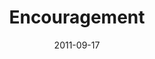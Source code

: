 ---
layout: message
category: message
series: "Everyday Friends"
title: "Encouragement"
date: 2011-09-17
audio-description: "Chuck Mingo talks about the power of encouragement in friendships."
audio: "http://www.crossroads.net/players/media/hq/everydayfriends02.mp3"
audio-title: "Encouragement"
audio-duration: "33&#58;44"
program-description: "Everyday Friends&#58; Encouragement Program"
program: "http://www.crossroads.net/players/media/hq/09_17-18_11Program.pdf"
program-title: "Encouragement"
video-description: "Chuck Mingo talks about the power of encouragement in friendships."
video-title: "Encouragement"
video: "https://s3.amazonaws.com/crossroadsvideomessages/everydayfriends02.mp4"
---